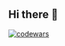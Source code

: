 ## Hi there 👋

[![codewars](https://www.codewars.com/users/SciLejkeee/badges/large)](https://www.codewars.com/users/SciLejkeee)
